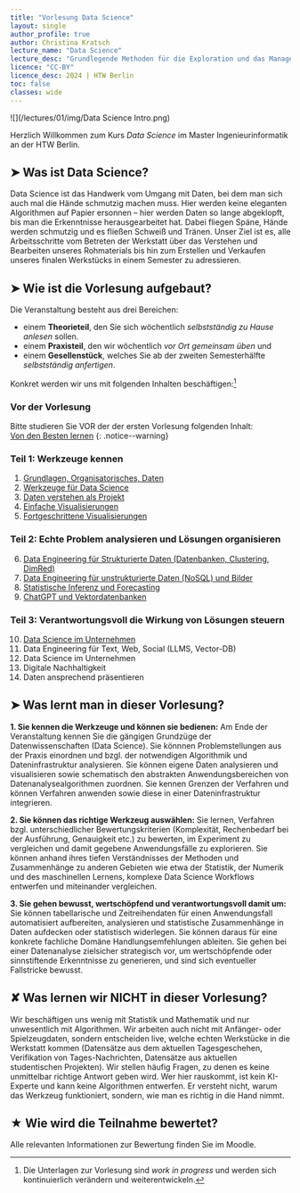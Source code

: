 ```yaml
---
title: "Vorlesung Data Science"
layout: single
author_profile: true
author: Christina Kratsch
lecture_name: "Data Science"
lecture_desc: "Grundlegende Methoden für die Exploration und das Management von Daten."
licence: "CC-BY"
licence_desc: 2024 | HTW Berlin 
toc: false
classes: wide
---
```


![](/lectures/01/img/Data Science Intro.png)

Herzlich Willkommen zum Kurs <em>Data Science</em> im Master Ingenieurinformatik an der HTW Berlin.

## ➤ Was ist Data Science?

Data Science ist das Handwerk vom Umgang mit Daten, bei dem man sich auch mal die Hände schmutzig machen muss. Hier werden keine eleganten Algorithmen auf Papier ersonnen – hier werden Daten so lange abgeklopft, bis man die Erkenntnisse herausgearbeitet hat. Dabei fliegen Späne, Hände werden schmutzig und es fließen Schweiß und Tränen. Unser Ziel ist es, alle Arbeitsschritte vom Betreten der Werkstatt über das Verstehen und Bearbeiten unseres Rohmaterials bis hin zum Erstellen und Verkaufen unseres finalen Werkstücks in einem Semester zu adressieren. 

## ➤ Wie ist die Vorlesung aufgebaut?

Die Veranstaltung besteht aus drei Bereichen:

* einem **Theorieteil**, den Sie sich wöchentlich *selbstständig zu Hause anlesen* sollen.
* einem **Praxisteil**, den wir  wöchentlich *vor Ort gemeinsam üben* und
* einem **Gesellenstück**, welches Sie ab der zweiten Semesterhälfte *selbstständig anfertigen*.

Konkret werden wir uns mit folgenden Inhalten beschäftigen:[^1]

[^1]: Die Unterlagen zur Vorlesung sind *work in progress* und werden sich kontinuierlich verändern und weiterentwickeln.

### Vor der Vorlesung

Bitte studieren Sie VOR der der ersten Vorlesung folgenden Inhalt: <br>
[Von den Besten lernen](/modules/ex-bahn-ds/bahn.md)
{: .notice--warning}


### Teil 1: Werkzeuge kennen

1. [Grundlagen, Organisatorisches, Daten](lectures/01/01.md)
2. [Werkzeuge für Data Science](lectures/02/02.md)
3. [Daten  verstehen als Projekt](lectures/03/03.md)
4. [Einfache Visualisierungen](lectures/04/04.md)
5. [Fortgeschrittene Visualisierungen](lectures/05/05.md)

### Teil 2: Echte Problem analysieren und Lösungen organisieren

6. [Data Engineering für Strukturierte Daten (Datenbanken, Clustering, DimRed)](lectures/06/06.md)
7. [Data Engineering für unstrukturierte Daten (NoSQL) und Bilder](lectures/07/07.md)
8. [Statistische Inferenz und Forecasting](lectures/08/08.md)
9. [ChatGPT und Vektordatenbanken](lectures/09/09.md)

### Teil 3: Verantwortungsvoll die Wirkung von Lösungen steuern

10. [Data Science im Unternehmen](lectures/10/10.md)
11.	Data Engineering für Text, Web, Social (LLMS, Vector-DB)	
12. Data Science im Unternehmen		
13.	Digitale Nachhaltigkeit	
14. Daten ansprechend präsentieren



## ➤ Was lernt man in dieser Vorlesung?

**1. Sie kennen die Werkzeuge und können sie bedienen:** Am Ende der Veranstaltung kennen Sie die gängigen Grundzüge der Datenwissenschaften (Data Science). Sie könnnen Problemstellungen aus der Praxis einordnen und bzgl. der notwendigen Algorithmik und Dateninfrastruktur analysieren. Sie können eigene Daten analysieren und visualisieren sowie schematisch den abstrakten Anwendungsbereichen von Datenanalysealgorithmen zuordnen. Sie kennen Grenzen der Verfahren und können Verfahren anwenden sowie diese in einer Dateninfrastruktur integrieren.

**2. Sie können das richtige Werkzeug auswählen:** Sie lernen,  Verfahren bzgl. unterschiedlicher Bewertungskriterien (Komplexität, Rechenbedarf bei der Ausführung, Genauigkeit etc.) zu bewerten, im Experiment zu vergleichen und damit gegebene Anwendungsfälle zu explorieren. Sie können anhand ihres tiefen Verständnisses der Methoden und Zusammenhänge zu anderen Gebieten wie etwa der Statistik, der Numerik und des maschinellen Lernens, komplexe Data Science 
Workflows entwerfen und miteinander vergleichen. 

**3. Sie gehen bewusst, wertschöpfend und verantwortungsvoll damit um:** Sie können tabellarische und Zeitreihendaten für einen Anwendungsfall automatisiert aufbereiten, analysieren und statistische Zusammenhänge in Daten aufdecken oder statistisch widerlegen. Sie können daraus für eine konkrete fachliche Domäne Handlungsemfehlungen ableiten. Sie gehen bei einer Datenanalyse zielsicher strategisch vor, um wertschöpfende oder sinnstiftende Erkenntnisse zu generieren, und sind sich eventueller Fallstricke bewusst.

## ✘ Was lernen wir NICHT in dieser Vorlesung?

Wir beschäftigen uns wenig mit Statistik und Mathematik und nur unwesentlich mit Algorithmen. Wir arbeiten auch nicht mit Anfänger- oder Spielzeugdaten, sondern entscheiden live, welche echten Werkstücke in die Werkstatt kommen (Datensätze aus dem aktuellen Tagesgeschehen, Verifikation von Tages-Nachrichten, Datensätze aus aktuellen studentischen Projekten). Wir stellen häufig Fragen, zu denen es keine unmittelbar richtige Antwort geben wird. Wer hier rauskommt, ist kein KI-Experte und kann keine Algorithmen entwerfen. Er versteht nicht, warum das Werkzeug funktioniert, sondern, wie man es richtig in die Hand nimmt.


## ★ Wie wird die Teilnahme bewertet?

Alle relevanten Informationen zur Bewertung finden Sie im Moodle.